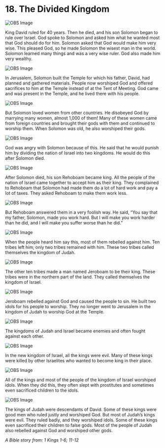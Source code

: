 # 18. The Divided Kingdom

![OBS Image](https://cdn.door43.org/obs/jpg/360px/obs-en-18-01.jpg)

King David ruled for 40 years. Then he died, and his son Solomon began to rule over Israel. God spoke to Solomon and asked him what he wanted most that God should do for him. Solomon asked that God would make him very wise. This pleased God, so he made Solomon the wisest man in the world. Solomon learned many things and was a very wise ruler. God also made him very wealthy.

![OBS Image](https://cdn.door43.org/obs/jpg/360px/obs-en-18-02.jpg)

In Jerusalem, Solomon built the Temple for which his father, David, had planned and gathered materials. People now worshiped God and offered sacrifices to him at the Temple instead of at the Tent of Meeting. God came and was present in the Temple, and he lived there with his people.

![OBS Image](https://cdn.door43.org/obs/jpg/360px/obs-en-18-03.jpg)

But Solomon loved women from other countries. He disobeyed God by marrying many women, almost 1,000 of them! Many of these women came from foreign countries and brought their gods with them and continued to worship them. When Solomon was old, he also worshiped their gods.

![OBS Image](https://cdn.door43.org/obs/jpg/360px/obs-en-18-04.jpg)

God was angry with Solomon because of this. He said that he would punish him by dividing the nation of Israel into two kingdoms. He would do this after Solomon died.

![OBS Image](https://cdn.door43.org/obs/jpg/360px/obs-en-18-05.jpg)

After Solomon died, his son Rehoboam became king. All the people of the nation of Israel came together to accept him as their king. They complained to Rehoboam that Solomon had made them do a lot of hard work and pay a lot of taxes. They asked Rehoboam to make them work less.

![OBS Image](https://cdn.door43.org/obs/jpg/360px/obs-en-18-06.jpg)

But Rehoboam answered them in a very foolish way. He said, “You say that my father, Solomon, made you work hard. But I will make you work harder than he did, and I will make you suffer worse than he did.”

![OBS Image](https://cdn.door43.org/obs/jpg/360px/obs-en-18-07.jpg)

When the people heard him say this, most of them rebelled against him. Ten tribes left him; only two tribes remained with him. These two tribes called themselves the kingdom of Judah.

![OBS Image](https://cdn.door43.org/obs/jpg/360px/obs-en-18-08.jpg)

The other ten tribes made a man named Jeroboam to be their king. These tribes were in the northern part of the land. They called themselves the kingdom of Israel.

![OBS Image](https://cdn.door43.org/obs/jpg/360px/obs-en-18-09.jpg)

Jeroboam rebelled against God and caused the people to sin. He built two idols for his people to worship. They no longer went to Jerusalem in the kingdom of Judah to worship God at the Temple.

![OBS Image](https://cdn.door43.org/obs/jpg/360px/obs-en-18-10.jpg)

The kingdoms of Judah and Israel became enemies and often fought against each other.

![OBS Image](https://cdn.door43.org/obs/jpg/360px/obs-en-18-11.jpg)

In the new kingdom of Israel, all the kings were evil. Many of these kings were killed by other Israelites who wanted to become king in their place.

![OBS Image](https://cdn.door43.org/obs/jpg/360px/obs-en-18-12.jpg)

All of the kings and most of the people of the kingdom of Israel worshiped idols. When they did this, they often slept with prostitutes and sometimes even sacrificed children to the idols.

![OBS Image](https://cdn.door43.org/obs/jpg/360px/obs-en-18-13.jpg)

The kings of Judah were descendants of David. Some of these kings were good men who ruled justly and worshiped God. But most of Judah’s kings were evil. They ruled badly, and they worshiped idols. Some of these kings even sacrificed their children to false gods. Most of the people of Judah also rebelled against God and worshiped other gods.

_A Bible story from: 1 Kings 1-6; 11-12_
